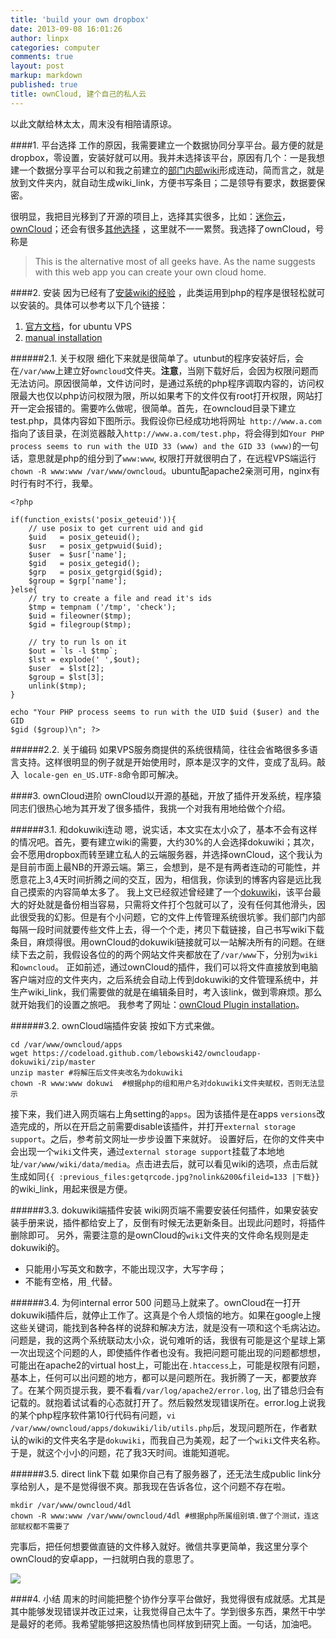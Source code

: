 ```yaml
---
title: 'build your own dropbox'
date: 2013-09-08 16:01:26
author: linpx
categories: computer
comments: true
layout: post
markup: markdown
published: true
title: ownCloud, 建个自己的私人云
---
```

以此文献给林太太，周末没有相陪请原谅。

####1. 平台选择
工作的原因，我需要建立一个数据协同分享平台。最方便的就是dropbox，零设置，安装好就可以用。我并未选择该平台，原因有几个：一是我想建一个数据分享平台可以和我之前建立的[部门内部wiki](
http://www.sifd.us)形成连动，简而言之，就是放到文件夹内，就自动生成wiki_link，方便书写条目；二是领导有要求，数据要保密。

很明显，我把目光移到了开源的项目上，选择其实很多，比如：[迷你云](http://www.miniyun.cn/)，[ownCloud](
http://owncloud.org)；还会有很多[其他选择](
http://creativeoverflow.net/the-10-best-alternatives-to-dropbox/)
，这里就不一一累赘。我选择了ownCloud，号称是
>This is the alternative most of all geeks have. As the name suggests with
this web app you can create your own cloud home.

<!--more-->

####2. 安装
因为已经有了[安装wiki的经验](http://colors4.us/blog/2013/08/01/dokuwiki-diy/)
，此类运用到php的程序是很轻松就可以安装的。具体可以参考以下几个链接：
1. [官方文档](
http://software.opensuse.org/download/package?project=isv:ownCloud:community&package=owncloud)，for
ubuntu VPS
2. [manual installation](
http://doc.owncloud.org/server/5.0/admin_manual/installation/installation_source.html
)

######2.1. 关于权限
细化下来就是很简单了。utunbut的程序安装好后，会在`/var/www`上建立好`owncloud`文件夹。**注意**，当刚下载好后，会因为权限问题而无法访问。原因很简单，文件访问时，是通过系统的php程序调取内容的，访问权限最大也仅以php访问权限为限，所以如果考下的文件仅有root打开权限，网站打开一定会报错的。需要咋么做呢，很简单。首先，在owncloud目录下建立test.php，具体内容如下图所示。我假设你已经成功地将网址`
http://www.a.com`指向了该目录，在浏览器敲入`http://www.a.com/test.php`，将会得到如`Your PHP
process seems to run with the UID 33 (www) and the GID 33
(www)`的一句话，意思就是php的组分到了`www:www`, 权限打开就很明白了，在远程VPS端运行`chown -R www:www
/var/www/owncloud`。ubuntu配apache2亲测可用，nginx有时行有时不行，我晕。

```
<?php

if(function_exists('posix_geteuid')){
    // use posix to get current uid and gid
    $uid   = posix_geteuid();
    $usr   = posix_getpwuid($uid);
    $user  = $usr['name'];
    $gid   = posix_getegid();
    $grp   = posix_getgrgid($gid);
    $group = $grp['name'];
}else{
    // try to create a file and read it's ids
    $tmp = tempnam ('/tmp', 'check');
    $uid = fileowner($tmp);
    $gid = filegroup($tmp);

    // try to run ls on it
    $out = `ls -l $tmp`;
    $lst = explode(' ',$out);
    $user  = $lst[2];
    $group = $lst[3];
    unlink($tmp);
}

echo "Your PHP process seems to run with the UID $uid ($user) and the GID
$gid ($group)\n"; ?>
```
######2.2. 关于编码
如果VPS服务商提供的系统很精简，往往会省略很多多语言支持。这样很明显的例子就是开始使用时，原本是汉字的文件，变成了乱码。敲入` locale-gen
en_US.UTF-8`命令即可解决。

####3. ownCloud进阶
ownCloud以开源的基础，开放了插件开发系统，程序猿同志们很热心地为其开发了很多插件，我挑一个对我有用地给做个介绍。

######3.1. 和dokuwiki连动
嗯，说实话，本文实在太小众了，基本不会有这样的情况吧。首先，要有建立wiki的需要，大约30%的人会选择dokuwiki；其次，会不愿用dropbox而转至建立私人的云端服务器，并选择ownCloud，这个我认为是目前市面上最NB的开源云端。第三，会想到，是不是有两者连动的可能性，并愿意花上3,4天时间折腾之间的交互，因为，相信我，你读到的博客内容是远比我自己摸索的内容简单太多了。
我上文已经叙述曾经建了一个[dokuwiki](http://www.dokuwiki.org
)，该平台最大的好处就是备份相当容易，只需将文件打个包就可以了，没有任何其他滑头，因此很受我的幻影。但是有个小问题，它的文件上传管理系统很坑爹。我们部门内部每隔一段时间就要传些文件上去，得一个个走，拷贝下载链接，自己书写wiki下载条目，麻烦得很。用ownCloud的dokuwiki链接就可以一站解决所有的问题。在继续下去之前，我假设各位的的两个网站文件夹都放在了`/var/www`下，分别为`wiki`和`owncloud`。
正如前述，通过ownCloud的插件，我们可以将文件直接放到电脑客户端对应的文件夹内，之后系统会自动上传到dokuwiki的文件管理系统中，并生产wiki_link，我们需要做的就是在编辑条目时，考入该link，做到零麻烦。那么就开始我们的设置之旅吧。
我参考了网址：[ownCloud Plugin installation](
https://www.dokuwiki.org/plugin:owncloud)。

######3.2. ownCloud端插件安装
按如下方式来做。
```
cd /var/www/owncloud/apps
wget https://codeload.github.com/lebowski42/owncloudapp-dokuwiki/zip/master
unzip master #将解压后文件夹改名为dokuwiki
chown -R www:www dokuwi  #根据php的组和用户名对dokuwiki文件夹赋权，否则无法显示
```
接下来，我们进入网页端右上角setting的`apps`。因为该插件是在apps
`versions`改造完成的，所以在开启之前需要disable该插件，并打开`external storage
support`。之后，参考前文网址一步步设置下来就好。
设置好后，在你的文件夹中会出现一个`wiki`文件夹，通过`external storage
support`挂载了本地地址`/var/www/wiki/data/media`。点击进去后，就可以看见wiki的选项，点击后就生成如同`{{
:previous_files:getqrcode.jpg?nolink&200&fileid=133
|下载}}`的wiki_link，用起来很是方便。

######3.3. dokuwiki端插件安装
wiki网页端不需要安装任何插件，如果安装安装手册来说，插件都给安上了，反倒有时候无法更新条目。出现此问题时，将插件删除即可。
另外，需要注意的是ownCloud的`wiki`文件夹的文件命名规则是走dokuwiki的。
 
   - 只能用小写英文和数字，不能出现汉字，大写字母；
   - 不能有空格，用`_`代替。

######3.4. 为何internal error 500
问题马上就来了。ownCloud在一打开dokuwiki插件后，就停止工作了。这真是个令人烦恼的地方。如果在google上搜这些关键词，能找到各种各样的说辞和解决方法，就是没有一项和这个毛病沾边。问题是，我的这两个系统联动太小众，说句难听的话，我很有可能是这个星球上第一次出现这个问题的人，即使插件作者也没有。我把问题可能出现的问题都想想，可能出在apache2的virtual
host上，可能出在`.htaccess`上，可能是权限有问题，基本上，任何可以出问题的地方，都可以是问题所在。我折腾了一天，都要放弃了。在某个网页提示我，要不看看`/var/log/apache2/error.log`,
出了错总归会有记载的。就抱着试试看的心态就打开了。然后毅然发现错误所在。error.log上说我的某个php程序软件第10行代码有问题，`vi
/var/www/owncloud/apps/dokuwiki/lib/utils.php`后，发现问题所在，作者默认的wiki的文件夹名字是`dokuwiki`，而我自己为美观，起了一个`wiki`文件夹名称。于是，就这个小小的问题，花了我3天时间。谁能知道呢。

######3.5. direct link下载
如果你自己有了服务器了，还无法生成public link分享给别人，是不是觉得很不爽。那我现在告诉各位，这个问题不存在啦。
```
mkdir /var/www/owncloud/4dl
chown -R www:www /var/www/owncloud/4dl #根据php所属组别填.做了个测试，连这部赋权都不需要了
```
完事后，把任何想要做直链的文件移入就好。微信共享更简单，我这里分享个ownCloud的安卓app，一扫就明白我的意思了。

![](http://cloud.sifd.us/4dl/android_app_qrcode.png)

####4. 小结
周末的时间能把整个协作分享平台做好，我觉得很有成就感。尤其是其中能够发现错误并改正过来，让我觉得自己太牛了。学到很多东西，果然干中学是最好的老师。我希望能够把这股热情也同样放到研究上面。一句话，加油吧。
